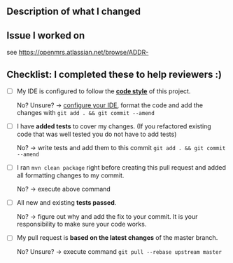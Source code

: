<!--- Add a pull request title above in this format -->
<!--- real example: 'ADDR-128 Add foreignKeyTableName to liquibase constraints' -->
<!--- 'ADDR-JiraIssueNumber JiraIssueTitle' -->
## Description of what I changed
<!--- Describe your changes in detail -->
<!--- It can simply be your commit message, which you must have -->


## Issue I worked on
<!--- This project only accepts pull requests related to open issues -->
<!--- Want a new feature or change? Discuss it in an issue first -->
<!--- Found a bug? Point us to the issue/or create one so we can reproduce it -->
<!--- Just add the issue number at the end: -->
see https://openmrs.atlassian.net/browse/ADDR-

## Checklist: I completed these to help reviewers :)
<!--- Put an `x` in the box if you did the task -->
<!--- If you forgot a task please follow the instructions below -->
- [ ] My IDE is configured to follow the [**code style**](https://wiki.openmrs.org/display/docs/Java+Conventions) of this project.

  No? Unsure? -> [configure your IDE](https://wiki.openmrs.org/display/docs/How-To+Setup+And+Use+Your+IDE), format the code and add the changes with `git add . && git commit --amend`

- [ ] I have **added tests** to cover my changes. (If you refactored
  existing code that was well tested you do not have to add tests)

  No? -> write tests and add them to this commit `git add . && git commit --amend`

- [ ] I ran `mvn clean package` right before creating this pull request and
  added all formatting changes to my commit.

  No? -> execute above command

- [ ] All new and existing **tests passed**.

  No? -> figure out why and add the fix to your commit. It is your responsibility to make sure your code works.

- [ ] My pull request is **based on the latest changes** of the master branch.

  No? Unsure? -> execute command `git pull --rebase upstream master`
